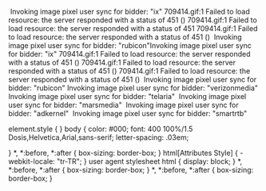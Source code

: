  ​ Invoking image pixel user sync for bidder: "ix"
709414.gif:1 Failed to load resource: the server responded with a status of 451 ()
709414.gif:1 Failed to load resource: the server responded with a status of 451 
709414.gif:1 Failed to load resource: the server responded with a status of 451 ()
​ Invoking image pixel user sync for bidder: "rubicon"​ Invoking image pixel user sync for bidder: "ix"
709414.gif:1 Failed to load resource: the server responded with a status of 451 ()
709414.gif:1 Failed to load resource: the server responded with a status of 451 ()
709414.gif:1 Failed to load resource: the server responded with a status of 451 ()
​ Invoking image pixel user sync for bidder: "rubicon"
​ Invoking image pixel user sync for bidder: "verizonmedia"
​ Invoking image pixel user sync for bidder: "telaria"
​ Invoking image pixel user sync for bidder: "marsmedia"
​ Invoking image pixel user sync for bidder: "adkernel"
​ Invoking image pixel user sync for bidder: "smartrtb"


element.style {
}
body {
    color: #000;
    font: 400 100%/1.5 Dosis,Helvetica,Arial,sans-serif;
    letter-spacing: .03em;
	
	
}
*, *:before, *:after {
    box-sizing: border-box;
}
html[Attributes Style] {
    -webkit-locale: "tr-TR";
}
user agent stylesheet
html {
    display: block;
}
*, *:before, *:after {
    box-sizing: border-box;
}
*, *:before, *:after {
    box-sizing: border-box;
}
